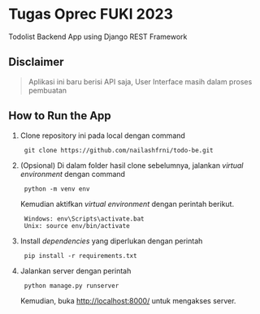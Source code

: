 # Tugas Oprec FUKI 2023
Todolist Backend App using Django REST Framework
<br>

## Disclaimer
> Aplikasi ini baru berisi API saja, User Interface masih dalam proses pembuatan


## How to Run the App

1. Clone repository ini pada local dengan command 
    
        git clone https://github.com/nailashfrni/todo-be.git
2. (Opsional) Di dalam folder hasil clone sebelumnya, jalankan _virtual environment_ dengan command 
    
        python -m venv env


    Kemudian aktifkan _virtual environment_ dengan perintah berikut.<br>

        Windows: env\Scripts\activate.bat
        Unix: source env/bin/activate

3. Install _dependencies_ yang diperlukan dengan perintah
    
        pip install -r requirements.txt

4. Jalankan server dengan perintah
        
        python manage.py runserver

    Kemudian, buka [http://localhost:8000/](http://localhost:8000/) untuk mengakses server.
